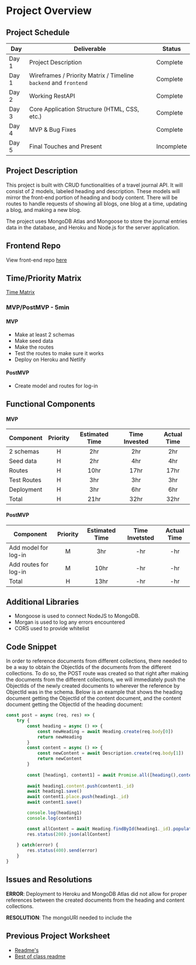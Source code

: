 # Project Overview

## Project Schedule

|  Day | Deliverable | Status
|---|---| ---|
|Day 1| Project Description | Complete
|Day 1| Wireframes / Priority Matrix / Timeline `backend` and `frontend`| Complete
|Day 2| Working RestAPI | Complete
|Day 3| Core Application Structure (HTML, CSS, etc.) | Complete
|Day 4| MVP & Bug Fixes | Complete
|Day 5| Final Touches and Present | Incomplete

## Project Description

This project is built with CRUD functionalities of a travel journal API. It will consist of 2 models, labeled heading and description. These models will mirror the front-end portion of heading and body content. There will be routes to handle requests of showing all blogs, one blog at a time, updating a blog, and making a new blog.

The project uses MongoDB Atlas and Mongoose to store the journal entries data in the database, and Heroku and Node.js for the server application. 

## Frontend Repo
View front-end repo [here](https://github.com/krislee/project2-frontend)

## Time/Priority Matrix 

[Time Matrix](https://res.cloudinary.com/dhiwn0i0g/image/upload/v1596169579/IMG_0104_ikhahb.png) 

### MVP/PostMVP - 5min 

#### MVP

- Make at least 2 schemas
- Make seed data
- Make the routes  
- Test the routes to make sure it works
- Deploy on Heroku and Netlify

#### PostMVP 

- Create model and routes for log-in

## Functional Components

#### MVP
| Component | Priority | Estimated Time | Time Invested | Actual Time |
| --- | :---: |  :---: | :---: | :---: |
| 2 schemas | H | 2hr | 2hr | 2hr|
| Seed data | H | 2hr | 4hr | 4hr|
| Routes | H | 10hr | 17hr | 17hr|
| Test Routes | H | 3hr| 3hr | 3hr |
| Deployment| H | 3hr | 6hr | 6hr|
| Total| H | 21hr | 32hr | 32hr|


#### PostMVP
| Component | Priority | Estimated Time | Time Invetsted | Actual Time |
| --- | :---: |  :---: | :---: | :---: |
| Add model for log-in | M | 3hr | -hr | -hr|
| Add routes for log-in| M | 10hr | -hr | -hr|
| Total| H | 13hr | -hr | -hr|


## Additional Libraries
- Mongoose is used to connect NodeJS to MongoDB. 
- Morgan is used to log any errors encountered
- CORS used to provide whitelist

## Code Snippet
In order to reference documents from different collections, there needed to be a way to obtain the ObjectIds of the documents from the different collections. To do so, the POST route was created so that right after making the documents from the different collections, we will immediately push the ObjectIds of the newly created documents to wherever the reference by ObjectId was in the schema. Below is an example that shows the heading document getting the ObjectId of the content document, and the content document getting the ObjectId of the heading document:

```JAVASCRIPT
const post = async (req, res) => {
    try {
        const heading = async () => {
            const newHeading = await Heading.create(req.body[0])
            return newHeading
        }
        const content = async () => {
            const newContent = await Description.create(req.body[1])
            return newContent
        }
        
        const [heading1, content1] = await Promise.all([heading(),content()])
    
        await heading1.content.push(content1._id)
        await heading1.save()
        await content1.place.push(heading1._id)
        await content1.save()

        console.log(heading1)
        console.log(content1)

        const allContent = await Heading.findById(heading1._id).populate('content')
        res.status(200).json(allContent)
        
    } catch(error) {
        res.status(400).send(error)
    }
}
```
## Issues and Resolutions
**ERROR**: Deployment to Heroku and MongoDB Atlas did not allow for proper references between the created documents from the heading and content collections. 

**RESOLUTION**: The mongoURI needed to include the 

## Previous Project Worksheet
 - [Readme's](https://github.com/jkeohan/fewd-class-repo/tree/master/final-project-worksheet/project-worksheet-examples)
 - [Best of class readme](https://github.com/jkeohan/fewd-class-repo/blob/master/final-project-worksheet/project-worksheet-examples/portfolio-gracie.md)
